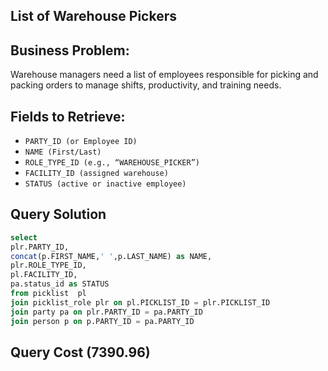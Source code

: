 ## List of Warehouse Pickers

## Business Problem:
Warehouse managers need a list of employees responsible for picking and packing orders to manage shifts, productivity, and training needs.

## Fields to Retrieve:

- `PARTY_ID (or Employee ID)`
- `NAME (First/Last)`
- `ROLE_TYPE_ID (e.g., “WAREHOUSE_PICKER”)`
- `FACILITY_ID (assigned warehouse)`
- `STATUS (active or inactive employee)`

## Query Solution
```sql
select
plr.PARTY_ID,
concat(p.FIRST_NAME,' ',p.LAST_NAME) as NAME,
plr.ROLE_TYPE_ID,
pl.FACILITY_ID,
pa.status_id as STATUS
from picklist  pl
join picklist_role plr on pl.PICKLIST_ID = plr.PICKLIST_ID
join party pa on plr.PARTY_ID = pa.PARTY_ID
join person p on p.PARTY_ID = pa.PARTY_ID

```
## Query Cost (7390.96)

